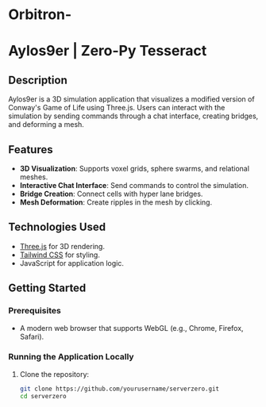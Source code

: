 # Orbitron-

# Aylos9er | Zero-Py Tesseract

## Description
Aylos9er is a 3D simulation application that visualizes a modified version of Conway's Game of Life using Three.js. Users can interact with the simulation by sending commands through a chat interface, creating bridges, and deforming a mesh.

## Features
- **3D Visualization**: Supports voxel grids, sphere swarms, and relational meshes.
- **Interactive Chat Interface**: Send commands to control the simulation.
- **Bridge Creation**: Connect cells with hyper lane bridges.
- **Mesh Deformation**: Create ripples in the mesh by clicking.

## Technologies Used
- [Three.js](https://threejs.org/) for 3D rendering.
- [Tailwind CSS](https://tailwindcss.com/) for styling.
- JavaScript for application logic.

## Getting Started

### Prerequisites
- A modern web browser that supports WebGL (e.g., Chrome, Firefox, Safari).

### Running the Application Locally
1. Clone the repository:
   ```bash
   git clone https://github.com/yourusername/serverzero.git
   cd serverzero
